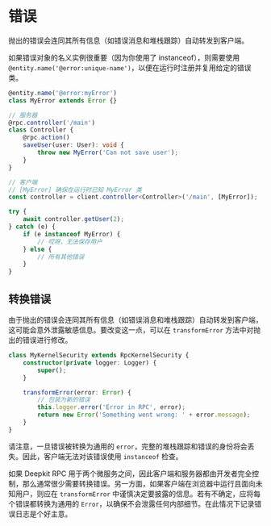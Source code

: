 # 错误

抛出的错误会连同其所有信息（如错误消息和堆栈跟踪）自动转发到客户端。

如果错误对象的名义实例很重要（因为你使用了 instanceof），则需要使用 `@entity.name('@error:unique-name')`，以便在运行时注册并复用给定的错误类。

```typescript
@entity.name('@error:myError')
class MyError extends Error {}

// 服务器
@rpc.controller('/main')
class Controller {
    @rpc.action()
    saveUser(user: User): void {
        throw new MyError('Can not save user');
    }
}

// 客户端
// [MyError] 确保在运行时已知 MyError 类
const controller = client.controller<Controller>('/main', [MyError]);

try {
    await controller.getUser(2);
} catch (e) {
    if (e instanceof MyError) {
        // 哎呀，无法保存用户
    } else {
        // 所有其他错误
    }
}
```

## 转换错误

由于抛出的错误会连同其所有信息（如错误消息和堆栈跟踪）自动转发到客户端，这可能会意外泄露敏感信息。要改变这一点，可以在 `transformError` 方法中对抛出的错误进行修改。

```typescript
class MyKernelSecurity extends RpcKernelSecurity {
    constructor(private logger: Logger) {
        super();
    }

    transformError(error: Error) {
        // 包装为新的错误
        this.logger.error('Error in RPC', error);
        return new Error('Something went wrong: ' + error.message);
    }
}
```

请注意，一旦错误被转换为通用的 `error`，完整的堆栈跟踪和错误的身份将会丢失。因此，客户端无法对该错误使用 `instanceof` 检查。

如果 Deepkit RPC 用于两个微服务之间，因此客户端和服务器都由开发者完全控制，那么通常很少需要转换错误。另一方面，如果客户端在浏览器中运行且面向未知用户，则应在 `transformError` 中谨慎决定要披露的信息。若有不确定，应将每个错误都转换为通用的 `Error`，以确保不会泄露任何内部细节。在此情况下记录错误日志是个好主意。